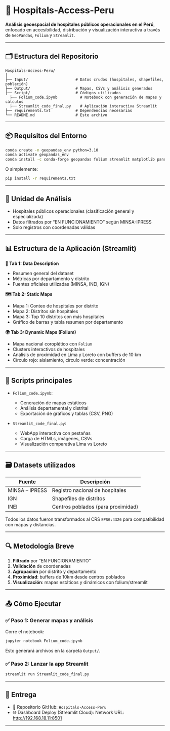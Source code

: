 
# 🏥 Hospitals-Access-Peru

**Análisis geoespacial de hospitales públicos operacionales en el Perú**, enfocado en accesibilidad, distribución y visualización interactiva a través de `GeoPandas`, `Folium` y `Streamlit`.

---

## 🗂️ Estructura del Repositorio

```
Hospitals-Access-Peru/
│
├── Input/                     # Datos crudos (hospitales, shapefiles, población)
├── Output/                    # Mapas, CSVs y análisis generados
├── Script/                    # Códigos utilizados
  ├── Folium_code.ipynb          # Notebook con generación de mapas y cálculos
  ├── Streamlit_code_final.py    # Aplicación interactiva Streamlit
├── requirements.txt           # Dependencias necesarias
└── README.md                  # Este archivo
```

---

## 📦 Requisitos del Entorno

```bash
conda create -n geopandas_env python=3.10
conda activate geopandas_env
conda install -c conda-forge geopandas folium streamlit matplotlib pandas
```

O simplemente:

```bash
pip install -r requirements.txt
```

---

## 📍 Unidad de Análisis

- Hospitales públicos operacionales (clasificación general y especializada)
- Datos filtrados por “EN FUNCIONAMIENTO” según MINSA-IPRESS
- Solo registros con coordenadas válidas

---

## 📊 Estructura de la Aplicación (Streamlit)

**📂 Tab 1: Data Description**

- Resumen general del dataset
- Métricas por departamento y distrito
- Fuentes oficiales utilizadas (MINSA, INEI, IGN)

**🗺️ Tab 2: Static Maps**

- Mapa 1: Conteo de hospitales por distrito
- Mapa 2: Distritos sin hospitales
- Mapa 3: Top 10 distritos con más hospitales
- Gráfico de barras y tabla resumen por departamento

**🌍 Tab 3: Dynamic Maps (Folium)**

- Mapa nacional coroplético con `Folium`
- Clusters interactivos de hospitales
- Análisis de proximidad en Lima y Loreto con buffers de 10 km
- Círculo rojo: aislamiento, círculo verde: concentración

---

## 🧪 Scripts principales

- `Folium_code.ipynb`: 
  - Generación de mapas estáticos
  - Análisis departamental y distrital
  - Exportación de gráficos y tablas (CSV, PNG)

- `Streamlit_code_final.py`: 
  - WebApp interactiva con pestañas
  - Carga de HTMLs, imágenes, CSVs
  - Visualización comparativa Lima vs Loreto

---

## 🗃️ Datasets utilizados

| Fuente        | Descripción                            |
|---------------|----------------------------------------|
| MINSA – IPRESS | Registro nacional de hospitales        |
| IGN           | Shapefiles de distritos                |
| INEI          | Centros poblados (para proximidad)     |

Todos los datos fueron transformados al CRS `EPSG:4326` para compatibilidad con mapas y distancias.

---

## 🔍 Metodología Breve

1. **Filtrado** por “EN FUNCIONAMIENTO”
2. **Validación** de coordenadas
3. **Agrupación** por distrito y departamento
4. **Proximidad**: buffers de 10km desde centros poblados
5. **Visualización**: mapas estáticos y dinámicos con folium/streamlit

---

## 📤 Cómo Ejecutar

### ✅ Paso 1: Generar mapas y análisis

Corre el notebook:

```bash
jupyter notebook Folium_code.ipynb
```

Esto generará archivos en la carpeta `Output/`.

### ✅ Paso 2: Lanzar la app Streamlit

```bash
streamlit run Streamlit_code_final.py
```

---

## 📌 Entrega

- 📁 Repositorio GitHub: `Hospitals-Access-Peru`
- 🌐 Dashboard Deploy (Streamlit Cloud): Network URL: http://192.168.18.11:8501

---

